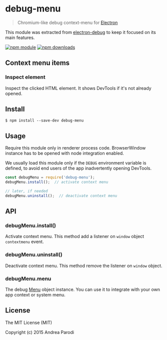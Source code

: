 # debug-menu

> Chromium-like debug context-menu for [Electron](http://electron.atom.io)

This module was extracted from [electron-debug](https://github.com/sindresorhus/electron-debug) to keep it focused on its main features.

[![npm module](https://img.shields.io/npm/v/debug-menu.svg)](https://npmjs.org/package/debug-menu)
[![npm downloads](https://img.shields.io/npm/dt/debug-menu.svg)](https://npmjs.org/package/debug-menu)

## Context menu items

### Inspect element

Inspect the clicked HTML element.
It shows DevTools if it's not already opened.


## Install

```
$ npm install --save-dev debug-menu
```

## Usage

Require this module only in renderer process code.
BrowserWindow instance has to be opened with node integration
enabled.

We usually load this module only if the `DEBUG` environment variable is defined, to avoid end users of the app inadvertently opening DevTools.


```js
const debugMenu = require('debug-menu');
debugMenu.install();  // activate context menu

// later, if needed
debugMenu.uninstall();  // deactivate context menu
```

## API

### debugMenu.install()

Activate context menu. This method add a listener on `window` object
`contextmenu` event.

### debugMenu.uninstall()

Deactivate context menu. This method remove the listener on `window` object.

### debugMenu.menu

The debug [Menu](http://electron.atom.io/docs/latest/api/menu/) object instance. You can use it to integrate with your own app context or system menu.


## License

The MIT License (MIT)

Copyright (c) 2015 Andrea Parodi



